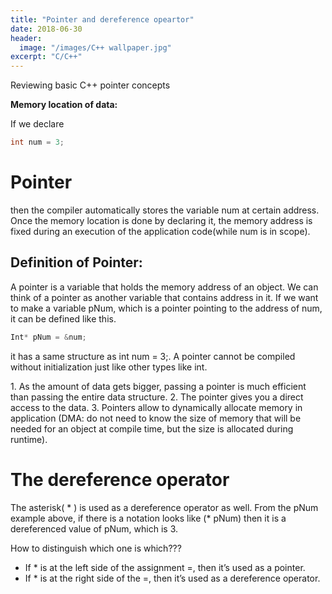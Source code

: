 ```yaml
---
title: "Pointer and dereference opeartor"
date: 2018-06-30
header:
  image: "/images/C++ wallpaper.jpg"
excerpt: "C/C++"
---
```


Reviewing basic C++ pointer concepts

**Memory location of data:**

If we declare 
```c++
int num = 3; 
```

# Pointer

then the compiler automatically stores the variable num at certain address. Once the memory location is done by declaring it, the memory address is fixed during an execution of the application code(while num is in scope).

## Definition of Pointer:
A pointer is a variable that holds the memory address of an object. We can think of a pointer as another variable that contains address in it.
If we want to make a variable pNum, which is a pointer pointing to the address of num, it can be defined like this.
```c++
Int* pNum = &num;
```

it has a same structure as int num = 3;.
A pointer cannot be compiled without initialization just like other types like int.

<Importance of pointers>
1. As the amount of data gets bigger, passing a pointer is much efficient than passing the entire data structure. 
2. The pointer gives you a direct access to the data.
3. Pointers allow to dynamically allocate memory in application (DMA: do not need to know the size of memory that will be needed for an object at compile time, but the size is allocated during runtime).


# The dereference operator

The asterisk( * ) is used as a dereference operator as well. From the pNum example above, if there is a notation looks like (* pNum) then it is a dereferenced value of pNum, which is 3.

How to distinguish which one is which???

 * If * is at the left side of the assignment =, then it’s used as a pointer.
 * If * is at the right side of the =, then it’s used as a dereference operator.
